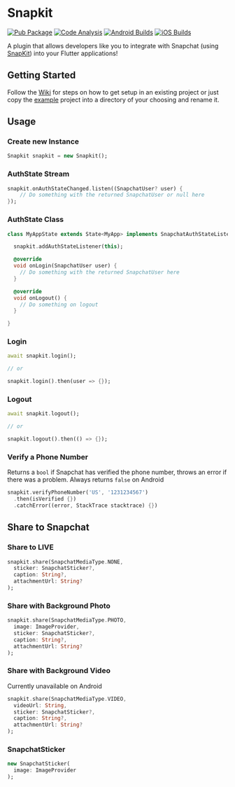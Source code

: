 # Snapkit

[![Pub Package](https://img.shields.io/pub/v/snapkit.svg)](https://pub.dev/packages/snapkit)
[![Code Analysis](https://github.com/TimmyRB/snapkit/actions/workflows/code-analysis.yml/badge.svg)](https://github.com/TimmyRB/snapkit/actions/workflows/code-analysis.yml) 
[![Android Builds](https://github.com/TimmyRB/snapkit/actions/workflows/build-android.yml/badge.svg)](https://github.com/TimmyRB/snapkit/actions/workflows/build-android.yml) 
[![iOS Builds](https://github.com/TimmyRB/snapkit/actions/workflows/build-ios.yml/badge.svg)](https://github.com/TimmyRB/snapkit/actions/workflows/build-ios.yml) 

A plugin that allows developers like you to integrate with Snapchat (using [SnapKit](https://kit.snapchat.com)) into your Flutter applications!

## Getting Started

Follow the [Wiki](https://github.com/TimmyRB/snapkit/wiki) for steps on how to get setup in an existing project or just copy the [example](example) project into a directory of your choosing and rename it.

## Usage

### Create new Instance
```dart
Snapkit snapkit = new Snapkit();
```

### AuthState Stream
```dart
snapkit.onAuthStateChanged.listen((SnapchatUser? user) {
    // Do something with the returned SnapchatUser or null here
});
```

### AuthState Class
```dart
class MyAppState extends State<MyApp> implements SnapchatAuthStateListener {

  snapkit.addAuthStateListener(this);

  @override
  void onLogin(SnapchatUser user) {
    // Do something with the returned SnapchatUser here
  }

  @override
  void onLogout() {
    // Do something on logout
  }

}
```

### Login
```dart
await snapkit.login();

// or

snapkit.login().then(user => {});
```

### Logout
```dart
await snapkit.logout();

// or

snapkit.logout().then(() => {});
```

### Verify a Phone Number
Returns a `bool` if Snapchat has verified the phone number, throws
an error if there was a problem. Always returns `false` on Android
```dart
snapkit.verifyPhoneNumber('US', '1231234567')
  .then(isVerified {})
  .catchError((error, StackTrace stacktrace) {})
```

## Share to Snapchat

### Share to LIVE
```dart
snapkit.share(SnapchatMediaType.NONE,
  sticker: SnapchatSticker?,
  caption: String?,
  attachmentUrl: String?
);
```

### Share with Background Photo
```dart
snapkit.share(SnapchatMediaType.PHOTO,
  image: ImageProvider,
  sticker: SnapchatSticker?,
  caption: String?,
  attachmentUrl: String?
);
```

### Share with Background Video
Currently unavailable on Android
```dart
snapkit.share(SnapchatMediaType.VIDEO,
  videoUrl: String,
  sticker: SnapchatSticker?,
  caption: String?,
  attachmentUrl: String?
);
```

### SnapchatSticker
```dart
new SnapchatSticker(
  image: ImageProvider
);
```

